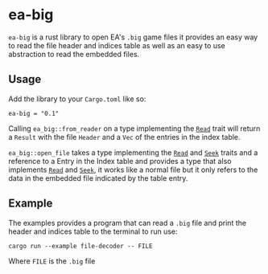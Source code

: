 # ea-big

`ea-big` is a rust library to open EA's `.big` game files it provides an easy way to read the file header and indices table as well as an easy to use abstraction to read the embedded files.

## Usage

Add the library to your `Cargo.toml` like so:

```
ea-big = "0.1"
```

Calling `ea_big::from_reader` on a type implementing the [`Read`][0] trait will return a `Result` with the file `Header` and a `Vec` of the entries in the index table.

`ea_big::open_file` takes a type implementing the [`Read`][0] and [`Seek`][1] traits and a reference to a Entry in the Index table and provides a type that also implements [`Read`][0] and [`Seek`][1], it works like a normal file but it only refers to the data in the embedded file indicated by the table entry.

## Example

The examples provides a program that can read a `.big` file and print the header and indices table to the terminal to run use:

```
cargo run --example file-decoder -- FILE
```

Where `FILE` is the `.big` file

[0]: https://doc.rust-lang.org/std/io/trait.Read.html
[1]: https://doc.rust-lang.org/std/io/trait.Seek.html

